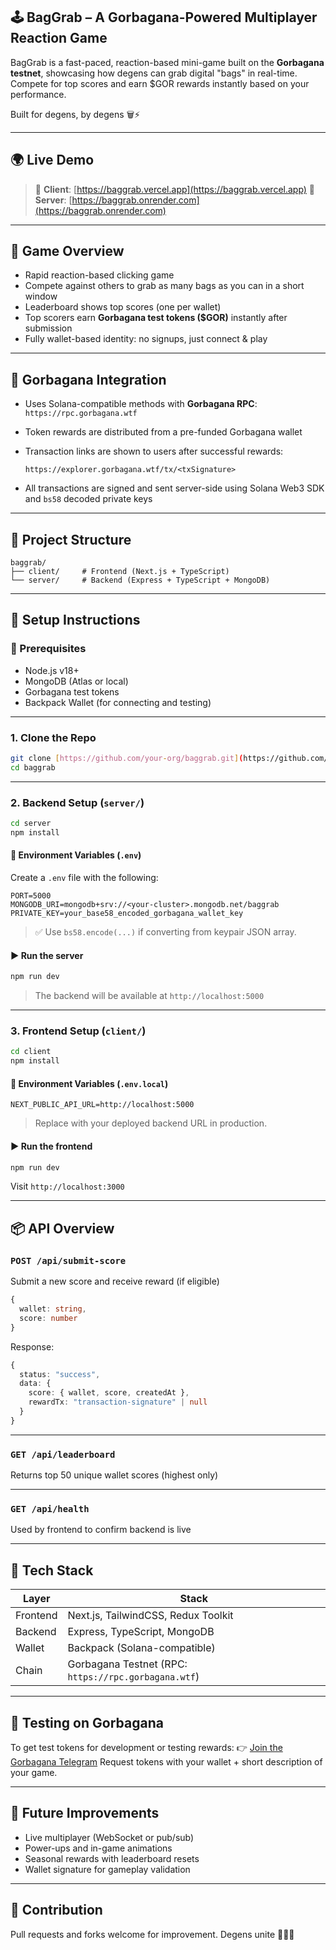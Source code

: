## 🕹️ BagGrab – A Gorbagana-Powered Multiplayer Reaction Game

BagGrab is a fast-paced, reaction-based mini-game built on the **Gorbagana testnet**, showcasing how degens can grab digital "bags" in real-time. Compete for top scores and earn \$GOR rewards instantly based on your performance.

Built for degens, by degens 🗑️⚡

---

## 🌍 Live Demo

> 🔗 **Client**: [https://baggrab.vercel.app](https://baggrab.vercel.app)
> 🔗 **Server**: [https://baggrab.onrender.com](https://baggrab.onrender.com)

---

## 🧩 Game Overview

* Rapid reaction-based clicking game
* Compete against others to grab as many bags as you can in a short window
* Leaderboard shows top scores (one per wallet)
* Top scorers earn **Gorbagana test tokens (\$GOR)** instantly after submission
* Fully wallet-based identity: no signups, just connect & play

---

## 🔌 Gorbagana Integration

* Uses Solana-compatible methods with **Gorbagana RPC**:
  `https://rpc.gorbagana.wtf`
* Token rewards are distributed from a pre-funded Gorbagana wallet
* Transaction links are shown to users after successful rewards:

  ```
  https://explorer.gorbagana.wtf/tx/<txSignature>
  ```
* All transactions are signed and sent server-side using Solana Web3 SDK and `bs58` decoded private keys

---

## 📁 Project Structure

```
baggrab/
├── client/     # Frontend (Next.js + TypeScript)
└── server/     # Backend (Express + TypeScript + MongoDB)
```

---

## 🚀 Setup Instructions

### 🔐 Prerequisites

* Node.js v18+
* MongoDB (Atlas or local)
* Gorbagana test tokens
* Backpack Wallet (for connecting and testing)

---

### 1. Clone the Repo

```bash
git clone [https://github.com/your-org/baggrab.git](https://github.com/David-Horjet/Baggrab.git)
cd baggrab
```

---

### 2. Backend Setup (`server/`)

```bash
cd server
npm install
```

#### 🔐 Environment Variables (`.env`)

Create a `.env` file with the following:

```env
PORT=5000
MONGODB_URI=mongodb+srv://<your-cluster>.mongodb.net/baggrab
PRIVATE_KEY=your_base58_encoded_gorbagana_wallet_key
```

> ✅ Use `bs58.encode(...)` if converting from keypair JSON array.

#### ▶️ Run the server

```bash
npm run dev
```

> The backend will be available at `http://localhost:5000`

---

### 3. Frontend Setup (`client/`)

```bash
cd client
npm install
```

#### 🔐 Environment Variables (`.env.local`)

```env
NEXT_PUBLIC_API_URL=http://localhost:5000
```

> Replace with your deployed backend URL in production.

#### ▶️ Run the frontend

```bash
npm run dev
```

Visit `http://localhost:3000`

---

## 📦 API Overview

### `POST /api/submit-score`

Submit a new score and receive reward (if eligible)

```ts
{
  wallet: string,
  score: number
}
```

Response:

```ts
{
  status: "success",
  data: {
    score: { wallet, score, createdAt },
    rewardTx: "transaction-signature" | null
  }
}
```

---

### `GET /api/leaderboard`

Returns top 50 unique wallet scores (highest only)

---

### `GET /api/health`

Used by frontend to confirm backend is live

---

## 🧠 Tech Stack

| Layer    | Stack                                                |
| -------- | ---------------------------------------------------- |
| Frontend | Next.js, TailwindCSS, Redux Toolkit                  |
| Backend  | Express, TypeScript, MongoDB                         |
| Wallet   | Backpack (Solana-compatible)                         |
| Chain    | Gorbagana Testnet (RPC: `https://rpc.gorbagana.wtf`) |

---

## 🧪 Testing on Gorbagana

To get test tokens for development or testing rewards:
👉 [Join the Gorbagana Telegram](https://t.me/gorbagana_portal)
Request tokens with your wallet + short description of your game.

---

## 🧠 Future Improvements

* Live multiplayer (WebSocket or pub/sub)
* Power-ups and in-game animations
* Seasonal rewards with leaderboard resets
* Wallet signature for gameplay validation

---

## 🤝 Contribution

Pull requests and forks welcome for improvement. Degens unite 🧟‍♂️💥

